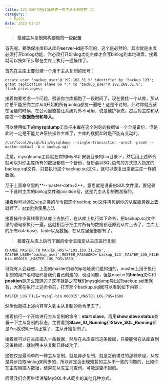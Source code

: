 ```yaml
---
title: 121 如何为MySQL搭建一套主从复制架构（1）
category:
  - MySQL
date: 2023-02-27
---
```


<!-- more -->


> **搭建主从复制架构要做的一些配置**

首先呢，要确保主库和从库的**server-id**是不同的，这个是必然的，其次就是主库必须打开binlog功能，你必须打开binlog功能主库才会写binlog到本地磁盘，接着就可以按如下步骤在主库上执行一通操作了。

首先在主库上要创建一个用于主从复制的账号：

```
create user 'backup_user'@'192.168.31.%' identified by 'backup_123';
grant replication slave on *.* to 'backup_user'@'192.168.31.%';
flush privileges;
```

接着你要考虑一个问题，假设你主库都跑了一段时间了，现在要挂一个从库，那从库总不能把你主库从0开始的所有binlog都拉一遍吧！这是不对的，此时你就应该在凌晨的时候，在公司里直接让系统对外不可用，说是维护状态，然后对主库和从库做一个**数据备份和导入**。

可以使用如下的**mysqldump**工具把主库在这个时刻的数据做一个全量备份，但是此时一定是不能允许系统操作主库了，主库的数据此时是不能有变动的。

```
/usr/local/mysql/bin/mysqldump --single-transaction -uroot -proot --master-data=2 -A > backup.sql
```

注意，mysqldump工具就在你的MySQL安装目录的bin目录下，然后用上述命令就可以对你主库所有的数据都做一个备份，备份会以SQL语句的方式进入指定的backup.sql文件，只要执行这个backup.sql文件，就可以恢复出来跟主库一样的数据。

至于上面命令里的**--master-data=2**，意思就是说备份SQL文件里，要记录一下此时主库的binlog文件和position号，这是为主从复制做准备的。

接着你可以通过scp之类的命令把这个backup.sql文件拷贝到你的从库服务器上去就行了。[scp命令使用方法](https://www.linuxprobe.com/scp-cmd-usage.html)

接着操作步骤转移到从库上去执行，在从库上执行如下命令，把backup.sql文件里的语句都执行一遍，这就相当于把主库所有的数据都还原到从库上去了，主库上的所有database、table以及数据，在从库里全部都有了。

> **接着在从库上执行下面的命令去指定从主库进行复制**

```
CHANGE MASTER TO MASTER_HOST='192.168.31.229', MASTER_USER='backup_user',MASTER_PASSWORD='backup_123',MASTER_LOG_FILE='mysql-bin.000015',MASTER_LOG_POS=1689;
```

可能有人会疑惑，上面的master机器的ip地址我们是知道的，master上用于执行复制的用户名和密码是我们自己创建的，也没问题，但是master的**binlog**文件和**position**是怎么知道的？这不就是之前我们mysqldump导出的backup.sql里就有，大家在执行上述命令前，打开那个backup.sql就可以看到如下内容：

```
MASTER_LOG_FILE='mysql-bin.000015',MASTER_LOG_POS=1689
```

然后你就把上述内容写入到主从复制的命令里去了。

接着执行一个开始进行主从复制的命令：**start slave**，再用**show slave status**查看一下主从复制的状态，主要看到**Slave_IO_Running**和**Slave_SQL_Running**都是Yes就说明一切正常了，主从开始复制了。

接着就可以在主库插入一条数据，然后在从库查询这条数据，只要能够在从库查到这条数据，就说明主从复制已经成功了。

这仅仅是最简单的一种主从复制，就是异步复制，就是之前讲过的那种原理，从库是异步拉取binlog来同步的，所以肯定会出现短暂的主从不一致的问题的，比如你在主库刚插入数据，结果在从库立马查询，可能是查不到的。

后续我们会再继续讲解MySQL主从同步的其他几种方式。
